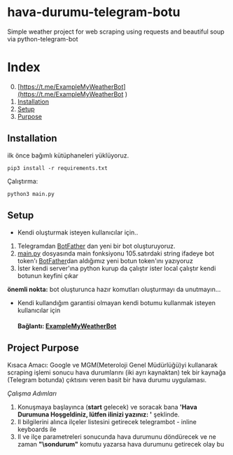 # hava-durumu-telegram-botu
Simple weather project for web scraping using requests and beautiful soup via python-telegram-bot


# Index
0. [https://t.me/ExampleMyWeatherBot](https://t.me/ExampleMyWeatherBot )
1. [Installation](#installation)
2. [Setup](#setup)
3. [Purpose](#project-purpose)


## Installation
ilk önce bağımlı kütüphaneleri yüklüyoruz.
```
pip3 install -r requirements.txt    
```
Çalıştırma:
```
python3 main.py
```
## Setup
- Kendi oluşturmak isteyen kullanıcılar için..

1. Telegramdan [BotFather](https://t.me/BotFather) dan yeni bir bot oluşturuyoruz.
2. [main.py](main.py) dosyasında main fonksiyonu 105.satırdaki string ifadeye  bot token'ı  [BotFather](https://t.me/BotFather)dan aldığımız yeni botun token'ını yazıyoruz
4. İster kendi server'ına python kurup da çalıştır ister local çalıştır kendi botunun keyfini çıkar

**önemli nokta:** bot oluşturunca hazır komutları oluşturmayı da unutmayın...
- Kendi kullandığım garantisi olmayan kendi botumu kullanmak isteyen kullanıcılar için
 
    #### Bağlantı: [ExampleMyWeatherBot](https://t.me/ExampleMyWeatherBot )


## Project Purpose
Kısaca Amacı:
    Google ve MGM(Meteroloji Genel Müdürlüğü)yi kullanarak scraping işlemi sonucu hava durumlarını (iki ayrı kaynaktan) tek bir kaynağa (Telegram botunda) çıktısını veren basit bir hava durumu uygulaması.


*Çalışma Adımları* 


1. Konuşmaya başlayınca (**start** gelecek) ve soracak bana **'Hava Durumuna Hoşgeldiniz, lütfen ilinizi yazınız: '** şeklinde. 
2. Il bilgilerini alınca ilçeler listesini getirecek telegrambot - inline keyboards  ile 
3. Il ve ilçe parametreleri sonucunda hava durumunu döndürecek ve ne zaman **"\sondurum"** komutu yazarsa hava durumunu getirecek olay bu


